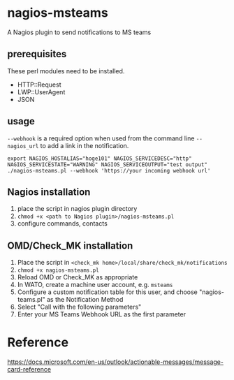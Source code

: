# nagios-msteams
A Nagios plugin to send notifications to MS teams

## prerequisites

These perl modules need to be installed.

 - HTTP::Request
 - LWP::UserAgent
 - JSON

## usage

`--webhook` is a required option when used from the command line
`--nagios_url` to add a link in the notification.

```
export NAGIOS_HOSTALIAS="hoge101" NAGIOS_SERVICEDESC="http" NAGIOS_SERVICESTATE="WARNING" NAGIOS_SERVICEOUTPUT="test output"
./nagios-msteams.pl --webhook 'https://your incoming webhook url'
```

## Nagios installation

1. place the script in nagios plugin directory
2. `chmod +x <path to Nagios plugin>/nagios-msteams.pl`
3. configure commands, contacts

## OMD/Check_MK installation

1. Place the script in `<check_mk home>/local/share/check_mk/notifications`
2. `chmod +x nagios-msteams.pl`
3. Reload OMD or Check_MK as appropriate
4. In WATO, create a machine user account, e.g. `msteams`
5. Configure a custom notification table for this user, and choose "nagios-teams.pl" as the Notification Method
6. Select "Call with the following parameters"
7. Enter your MS Teams Webhook URL as the first parameter

# Reference

https://docs.microsoft.com/en-us/outlook/actionable-messages/message-card-reference
